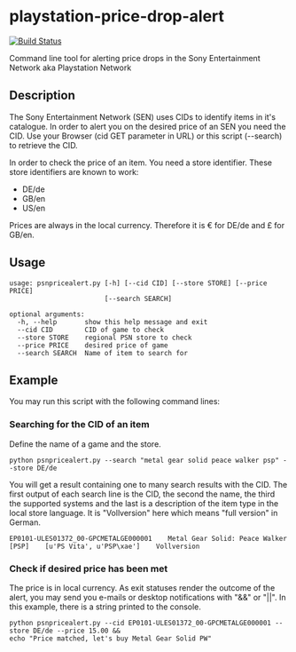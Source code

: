 playstation-price-drop-alert
============================
[![Build Status](https://travis-ci.org/snipem/playstation-price-drop-alert.svg?branch=master)](https://travis-ci.org/snipem/playstation-price-drop-alert)

Command line tool for alerting price drops in the Sony Entertainment Network aka Playstation Network

Description
-----------
The Sony Entertainment Network (SEN) uses CIDs to identify items in it's catalogue. In order to alert you on the desired price of an SEN you need the CID. Use your Browser (cid GET parameter in URL) or this script (--search) to retrieve the CID.

In order to check the price of an item. You need a store identifier. These store identifiers are known to work:

* DE/de
* GB/en
* US/en

Prices are always in the local currency. Therefore it is € for DE/de and £ for GB/en.

Usage
-----
	usage: psnpricealert.py [-h] [--cid CID] [--store STORE] [--price PRICE]
	                        [--search SEARCH]

	optional arguments:
	  -h, --help       show this help message and exit
	  --cid CID        CID of game to check
	  --store STORE    regional PSN store to check
	  --price PRICE    desired price of game
	  --search SEARCH  Name of item to search for

Example
-------
You may run this script with the following command lines:

### Searching for the CID of an item

Define the name of a game and the store.

	python psnpricealert.py --search "metal gear solid peace walker psp" --store DE/de

You will get a result containing one to many search results with the CID. The first output of each search line is the CID, the second the name, the third the supported systems and the last is a description of the item type in the local store language. It is "Vollversion" here which means "full version" in German.

	EP0101-ULES01372_00-GPCMETALGE000001	Metal Gear Solid: Peace Walker [PSP]	[u'PS Vita', u'PSP\xae']	Vollversion

### Check if desired price has been met

The price is in local currency. As exit statuses render the outcome of the alert, you may send you e-mails or desktop notifications with "&&" or "||". In this example, there is a string printed to the console.

	python psnpricealert.py --cid EP0101-ULES01372_00-GPCMETALGE000001 --store DE/de --price 15.00 &&
	echo "Price matched, let's buy Metal Gear Solid PW"